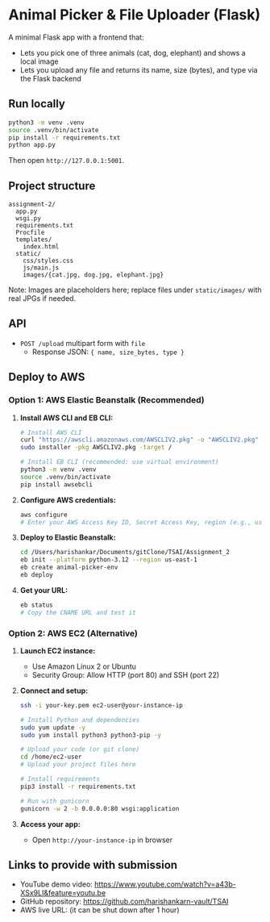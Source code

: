 # Animal Picker & File Uploader (Flask)

A minimal Flask app with a frontend that:
- Lets you pick one of three animals (cat, dog, elephant) and shows a local image
- Lets you upload any file and returns its name, size (bytes), and type via the Flask backend

## Run locally

```bash
python3 -m venv .venv
source .venv/bin/activate
pip install -r requirements.txt
python app.py
```
Then open `http://127.0.0.1:5001`.

## Project structure

```
assignment-2/
  app.py
  wsgi.py
  requirements.txt
  Procfile
  templates/
    index.html
  static/
    css/styles.css
    js/main.js
    images/{cat.jpg, dog.jpg, elephant.jpg}
```

Note: Images are placeholders here; replace files under `static/images/` with real JPGs if needed.

## API

- `POST /upload` multipart form with `file`
  - Response JSON: `{ name, size_bytes, type }`

## Deploy to AWS

### Option 1: AWS Elastic Beanstalk (Recommended)

1. **Install AWS CLI and EB CLI:**
   ```bash
   # Install AWS CLI
   curl "https://awscli.amazonaws.com/AWSCLIV2.pkg" -o "AWSCLIV2.pkg"
   sudo installer -pkg AWSCLIV2.pkg -target /
   
   # Install EB CLI (recommended: use virtual environment)
   python3 -m venv .venv
   source .venv/bin/activate
   pip install awsebcli
   ```

2. **Configure AWS credentials:**
   ```bash
   aws configure
   # Enter your AWS Access Key ID, Secret Access Key, region (e.g., us-east-1)
   ```

3. **Deploy to Elastic Beanstalk:**
   ```bash
   cd /Users/harishankar/Documents/gitClone/TSAI/Assignment_2
   eb init --platform python-3.12 --region us-east-1
   eb create animal-picker-env
   eb deploy
   ```

4. **Get your URL:**
   ```bash
   eb status
   # Copy the CNAME URL and test it
   ```

### Option 2: AWS EC2 (Alternative)

1. **Launch EC2 instance:**
   - Use Amazon Linux 2 or Ubuntu
   - Security Group: Allow HTTP (port 80) and SSH (port 22)

2. **Connect and setup:**
   ```bash
   ssh -i your-key.pem ec2-user@your-instance-ip
   
   # Install Python and dependencies
   sudo yum update -y
   sudo yum install python3 python3-pip -y
   
   # Upload your code (or git clone)
   cd /home/ec2-user
   # Upload your project files here
   
   # Install requirements
   pip3 install -r requirements.txt
   
   # Run with gunicorn
   gunicorn -w 2 -b 0.0.0.0:80 wsgi:application
   ```

3. **Access your app:**
   - Open `http://your-instance-ip` in browser

## Links to provide with submission

- YouTube demo video: <https://www.youtube.com/watch?v=a43b-XSx9LI&feature=youtu.be>
- GitHub repository: <https://github.com/harishankarn-vault/TSAI>
- AWS live URL: <paste link here> (it can be shut down after 1 hour)
